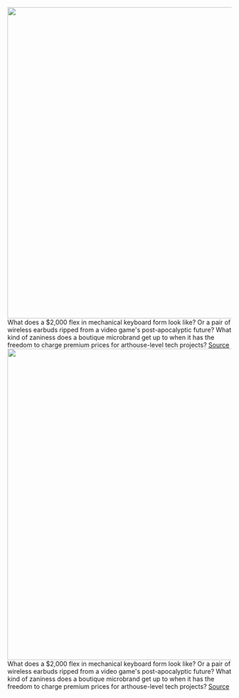 <img src='https://cdn.vox-cdn.com/thumbor/djhD_P4C4WVdbK97rq62vHz7t3E=/0x0:5908x3323/1200x675/filters:focal(2482x1190:3426x2134)/cdn.vox-cdn.com/uploads/chorus_image/image/71301049/226154_ANGRY_MIAO_PHO_adbenedetto_0001_16x9.0.jpg' width='700px' /><br/>
What does a $2,000 flex in mechanical keyboard form look like? Or a pair of wireless earbuds ripped from a video game's post-apocalyptic future? What kind of zaniness does a boutique microbrand get up to when it has the freedom to charge premium prices for arthouse-level tech projects?
<a href='https://www.theverge.com/23312108/angry-miao-cyberblade-anc-earbuds-am-hatsu-mechanical-keyboards-arthouse-design-tech'> Source <a/><img src='https://cdn.vox-cdn.com/thumbor/djhD_P4C4WVdbK97rq62vHz7t3E=/0x0:5908x3323/1200x675/filters:focal(2482x1190:3426x2134)/cdn.vox-cdn.com/uploads/chorus_image/image/71301049/226154_ANGRY_MIAO_PHO_adbenedetto_0001_16x9.0.jpg' width='700px' /><br/>
What does a $2,000 flex in mechanical keyboard form look like? Or a pair of wireless earbuds ripped from a video game's post-apocalyptic future? What kind of zaniness does a boutique microbrand get up to when it has the freedom to charge premium prices for arthouse-level tech projects?
<a href='https://www.theverge.com/23312108/angry-miao-cyberblade-anc-earbuds-am-hatsu-mechanical-keyboards-arthouse-design-tech'> Source <a/>